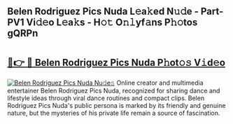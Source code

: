 ## Belen Rodriguez Pics Nuda L𝚎a𝚔ed N𝚞𝚍e - Part-PV1 Vi𝚍𝚎o L𝚎a𝚔s - H𝚘𝚝 O𝚗𝚕yf𝚊ns P𝚑𝚘tos gQRPn

# <h2><a href="http://kf24f8.oniu.top/?m=Belen+Rodriguez+Pics+Nuda">🔗👉 🔴 Belen Rodriguez Pics Nuda P𝚑ot𝚘𝚜 V𝚒d𝚎o</a></h2>

[![Belen Rodriguez Pics Nuda Nu𝚍e𝚜](https://i.imgur.com/0qMVB7G.gif)](http://kf24f8.oniu.top/?m=Belen+Rodriguez+Pics+Nuda)
Online creator and multimedia entertainer Belen Rodriguez Pics Nuda, recognized for sharing dance and lifestyle ideas through viral dance routines and compact clips. Belen Rodriguez Pics Nuda's public persona is marked by its friendly and genuine nature, but the mysteries of his private life remain a source of fascination.  
